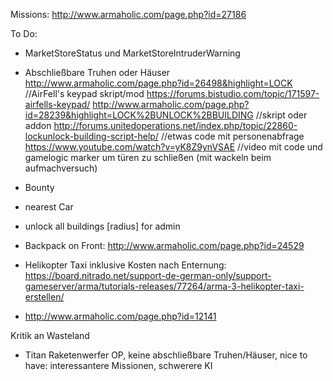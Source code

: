 Missions:
http://www.armaholic.com/page.php?id=27186


To Do:

-	MarketStoreStatus und MarketStoreIntruderWarning

-	Abschließbare Truhen oder Häuser
		http://www.armaholic.com/page.php?id=26498&highlight=LOCK		//AirFell's keypad skript/mod
		https://forums.bistudio.com/topic/171597-airfells-keypad/
		http://www.armaholic.com/page.php?id=28239&highlight=LOCK%2BUNLOCK%2BBUILDING		//skript oder addon
		http://forums.unitedoperations.net/index.php/topic/22860-lockunlock-building-script-help/		//etwas code mit personenabfrage
		https://www.youtube.com/watch?v=yK8Z9ynVSAE		//video mit code und gamelogic marker um türen zu schließen (mit wackeln beim aufmachversuch)

- Bounty
- nearest Car
- unlock all buildings [radius] for admin
- Backpack on Front: http://www.armaholic.com/page.php?id=24529
- Helikopter Taxi inklusive Kosten nach Enternung: https://board.nitrado.net/support-de-german-only/support-gameserver/arma/tutorials-releases/77264/arma-3-helikopter-taxi-erstellen/
- http://www.armaholic.com/page.php?id=12141
 

Kritik an Wasteland
-	Titan Raketenwerfer OP, keine abschließbare Truhen/Häuser, nice to have: interessantere Missionen, schwerere KI
